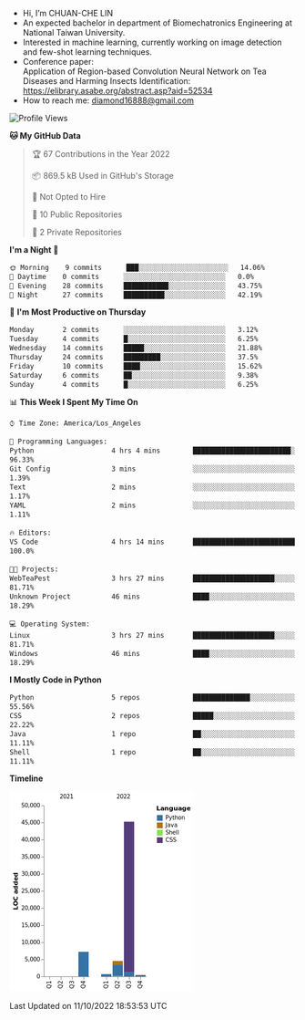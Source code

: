 - Hi, I’m CHUAN-CHE LIN
- An expected bachelor in department of Biomechatronics Engineering at National Taiwan University.
- Interested in machine learning, currently working on image detection and few-shot learning techniques.
- Conference paper:  
  Application of Region-based Convolution Neural Network on Tea Diseases and Harming Insects Identification: https://elibrary.asabe.org/abstract.asp?aid=52534
- How to reach me: diamond16888@gmail.com
<!--START_SECTION:waka-->
![Profile Views](http://img.shields.io/badge/Profile%20Views-1-blue)

**🐱 My GitHub Data** 

> 🏆 67 Contributions in the Year 2022
 > 
> 📦 869.5 kB Used in GitHub's Storage 
 > 
> 🚫 Not Opted to Hire
 > 
> 📜 10 Public Repositories 
 > 
> 🔑 2 Private Repositories  
 > 
**I'm a Night 🦉** 

```text
🌞 Morning    9 commits      ███░░░░░░░░░░░░░░░░░░░░░░   14.06% 
🌆 Daytime    0 commits      ░░░░░░░░░░░░░░░░░░░░░░░░░   0.0% 
🌃 Evening    28 commits     ███████████░░░░░░░░░░░░░░   43.75% 
🌙 Night      27 commits     ██████████░░░░░░░░░░░░░░░   42.19%

```
📅 **I'm Most Productive on Thursday** 

```text
Monday       2 commits      ░░░░░░░░░░░░░░░░░░░░░░░░░   3.12% 
Tuesday      4 commits      █░░░░░░░░░░░░░░░░░░░░░░░░   6.25% 
Wednesday    14 commits     █████░░░░░░░░░░░░░░░░░░░░   21.88% 
Thursday     24 commits     █████████░░░░░░░░░░░░░░░░   37.5% 
Friday       10 commits     ████░░░░░░░░░░░░░░░░░░░░░   15.62% 
Saturday     6 commits      ██░░░░░░░░░░░░░░░░░░░░░░░   9.38% 
Sunday       4 commits      █░░░░░░░░░░░░░░░░░░░░░░░░   6.25%

```


📊 **This Week I Spent My Time On** 

```text
⌚︎ Time Zone: America/Los_Angeles

💬 Programming Languages: 
Python                   4 hrs 4 mins        ████████████████████████░   96.33% 
Git Config               3 mins              ░░░░░░░░░░░░░░░░░░░░░░░░░   1.39% 
Text                     2 mins              ░░░░░░░░░░░░░░░░░░░░░░░░░   1.17% 
YAML                     2 mins              ░░░░░░░░░░░░░░░░░░░░░░░░░   1.11%

🔥 Editors: 
VS Code                  4 hrs 14 mins       █████████████████████████   100.0%

🐱‍💻 Projects: 
WebTeaPest               3 hrs 27 mins       ████████████████████░░░░░   81.71% 
Unknown Project          46 mins             ████░░░░░░░░░░░░░░░░░░░░░   18.29%

💻 Operating System: 
Linux                    3 hrs 27 mins       ████████████████████░░░░░   81.71% 
Windows                  46 mins             ████░░░░░░░░░░░░░░░░░░░░░   18.29%

```

**I Mostly Code in Python** 

```text
Python                   5 repos             ██████████████░░░░░░░░░░░   55.56% 
CSS                      2 repos             █████░░░░░░░░░░░░░░░░░░░░   22.22% 
Java                     1 repo              ██░░░░░░░░░░░░░░░░░░░░░░░   11.11% 
Shell                    1 repo              ██░░░░░░░░░░░░░░░░░░░░░░░   11.11%

```


**Timeline**

![Chart not found](https://raw.githubusercontent.com/ChuanCheLin/ChuanCheLin/main/charts/bar_graph.png) 


 Last Updated on 11/10/2022 18:53:53 UTC
<!--END_SECTION:waka-->

<!--
**ChuanCheLin/ChuanCheLin** is a ✨ _special_ ✨ repository because its `README.md` (this file) appears on your GitHub profile.

Here are some ideas to get you started:

- 🔭 I’m currently working on ...
- 🌱 I’m currently learning ...
- 👯 I’m looking to collaborate on ...
- 🤔 I’m looking for help with ...
- 💬 Ask me about ...
- 📫 How to reach me: ...
- 😄 Pronouns: ...
- ⚡ Fun fact: ...
-->
